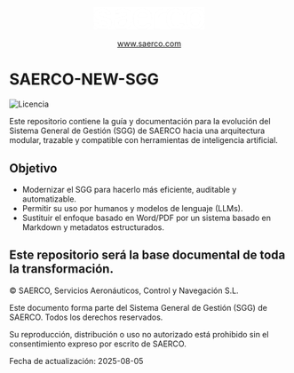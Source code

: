 <p align="center">
  <img src="./assets/saerco-logo.png" alt="SAERCO" width="200"/>
</p>
<p align="center">
  <a href="https://www.saerco.com" target="_blank">www.saerco.com</a>
</p>

# SAERCO-NEW-SGG

![Licencia](https://img.shields.io/badge/SAERCO%20Privado-red)

Este repositorio contiene la guía y documentación para la evolución del Sistema General de Gestión (SGG) de SAERCO hacia una arquitectura modular, trazable y compatible con herramientas de inteligencia artificial.

## Objetivo

- Modernizar el SGG para hacerlo más eficiente, auditable y automatizable.
- Permitir su uso por humanos y modelos de lenguaje (LLMs).
- Sustituir el enfoque basado en Word/PDF por un sistema basado en Markdown y metadatos estructurados.

Este repositorio será la base documental de toda la transformación.
---
© SAERCO, Servicios Aeronáuticos, Control y Navegación S.L.

Este documento forma parte del Sistema General de Gestión (SGG) de SAERCO. Todos los derechos reservados.

Su reproducción, distribución o uso no autorizado está prohibido sin el consentimiento expreso por escrito de SAERCO.

Fecha de actualización: 2025-08-05
